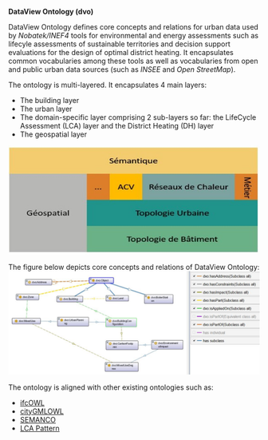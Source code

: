 **DataView Ontology (dvo)**

DataView Ontology defines core concepts and relations for urban data used by *Nobatek/INEF4* tools for environmental and energy assessments such as lifecyle assessments of sustainable territories and decision support evaluations for the design of optimal district heating.
It encapsulates common vocabularies among these tools as well as vocabularies from open and public urban data sources (such as *INSEE* and *Open StreetMap*).

The ontology is multi-layered. It encapsulates 4 main layers:
- The building layer
- The urban layer
- The domain-specific layer comprising 2 sub-layers so far: the LifeCycle Assessment (LCA) layer and the District Heating (DH) layer
- The geospatial layer

![dvo: a multi-layered ontology](./dvo_multilayer_onto.jpg)

The figure below depicts core concepts and relations of DataView Ontology:
![Core concepts and relations of dvo](./dvo_general.JPG)

The ontology is aligned with other existing ontologies such as:
- [ifcOWL](https://standards.buildingsmart.org/IFC/DEV/IFC4/ADD2_TC1/OWL/ontology.ttl)
- [cityGMLOWL](http://cui.unige.ch/isi/onto/citygml2.0.owl) 
- [SEMANCO](http://semanco-tools.eu/ontology-releases/eu/semanco/ontology/SEMANCO/SEMANCO.owl) 
- [LCA Pattern](http://descartes-core.org/ontologies/lca/1.0/LCAPattern.owl) 


